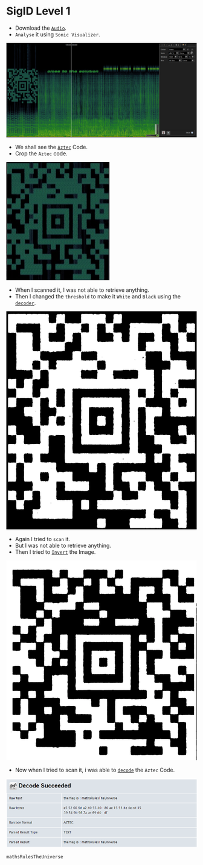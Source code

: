 # SigID Level 1

- Download the [`Audio`](https://github.com/a3X3k/RoadMap/blob/main/Set%203/Ringzer0/SigID%20Level%201/1.ogg).
- `Analyse` it using `Sonic Visualizer`.

![](https://github.com/a3X3k/RoadMap/blob/main/Set%203/Ringzer0/SigID%20Level%201/14.png?raw=true)

- We shall see the [`Aztec`](https://en.wikipedia.org/wiki/Aztec_Code) Code.
- Crop the `Aztec` code.

![](https://github.com/a3X3k/RoadMap/blob/main/Set%203/Ringzer0/SigID%20Level%201/11.jpeg?raw=true)

- When I scanned it, I was not able to retrieve anything.
- Then I changed the `threshold` to make it `White` and `Black` using the [`decoder`](https://elektrobild.org/photo-filter/threshold).

![](https://github.com/a3X3k/RoadMap/blob/main/Set%203/Ringzer0/SigID%20Level%201/12.jpg?raw=true)

- Again I tried to `scan` it. 
- But I was not able to retrieve anything.
- Then I tried to [`Invert`](https://pinetools.com/invert-image-colors) the Image.

![](https://github.com/a3X3k/RoadMap/blob/main/Set%203/Ringzer0/SigID%20Level%201/13.png?raw=true)

- Now when I tried to scan it, i was able to [`decode`](https://zxing.org/w/decode.jspx) the `Aztec` Code.

![](https://github.com/a3X3k/RoadMap/blob/main/Set%203/Ringzer0/SigID%20Level%201/15.png?raw=true)

```
mathsRulesTheUniverse
```
